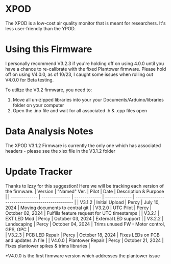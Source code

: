 # XPOD
The XPOD is a low-cost air quality monitor that is meant for researchers. It's less user-friendly than the YPOD.

# Using this Firmware
I personally recommend V3.2.3 if you're holding off on using 4.0.0 until you have a chance to re-calibrate with the fixed Plantower firmware. Please hold off on using V4.0.0, as of 10/23, I caught some issues when rolling out V4.0.0 for Beta testing.

To utilize the V3.2 firmware, you need to:
1. Move all un-zipped libraries into your your Documents/Arduino/libraries folder on your computer
2. Open the .ino file and wait for all associated .h & .cpp files open

# Data Analysis Notes
The XPOD V3.1.2 Firmware is currently the only one which has associated headers - please see the xlsx file in the V3.1.2 folder

# Update Tracker
Thanks to Izzy for this suggestion! Here we will be tracking each version of the firmware.
| Version       | "Named" Ver.   | Pilot         | Date               | Description & Purpose                		|
| ------------- | -------------- | ------------- | -------------      | ----------------------------------------------- |
| V3.1.2    	| Initial Upload | Percy         | July 10, 2024      | Moving documents to central git		     	|
| V3.2.0        | UTC Pilot      | Percy         | October 02, 2024   | Fulfills feature request for UTC timestamps	|
| V3.2.1        | EXT LED Mod	 | Percy         | October 03, 2024   | External LED support				|
| V3.2.2        | Landscaping 	 | Percy         | October 04, 2024   | Trims unused FW - Motor control, GPS, OPC	|	
| V3.2.3   	| PCB LED Repair | Percy         | October 18, 2024   | Fixes LEDs on PCB and updates .h file	|
| V4.0.0   	| Plantower Repair | Percy         | October 21, 2024   | Fixes plantower spikes & trims libraries |

*V4.0.0 is the first firmware version which addresses the plantower issue
